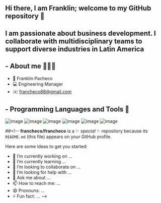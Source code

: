## Hi there, I am Franklin; welcome to my GitHub repository 👋

## I am passionate about business development. I collaborate with multidisciplinary teams to support diverse industries in Latin America

## - About me 👨🏽‍💻
    
- 👋 Franklin Pacheco
- 💻 Engineering Manager
- ✉️ francheco88@gmail.com

 ## - Programming Languages and Tools 🚀

 ![image](https://github.com/francheco/francheco/assets/63923594/39799087-b7a8-4a63-8e4f-b08fc6bc7d0a)
 ![image](https://github.com/francheco/francheco/assets/63923594/a896232f-1a38-456a-a112-9fde61fed833)
 ![image](https://github.com/francheco/francheco/assets/63923594/90b72d17-c8c8-4d6b-a925-a35315f0435e)
 ![image](https://github.com/francheco/francheco/assets/63923594/c2042be7-8757-4791-97c3-9f1b5aa5be0d)
 ![image](https://github.com/francheco/francheco/assets/63923594/1c183ba7-a44e-49be-bdf6-d4370e3493e5)
 ![image](https://github.com/francheco/francheco/assets/63923594/5e9353c2-9e5f-4348-a5ec-9d8e7ef0dd41)
 









##<!--
**francheco/francheco** is a ✨ _special_ ✨ repository because its `README.md` (this file) appears on your GitHub profile.

Here are some ideas to get you started:

- 🔭 I’m currently working on ...
- 🌱 I’m currently learning ...
- 👯 I’m looking to collaborate on ...
- 🤔 I’m looking for help with ...
- 💬 Ask me about ...
- 📫 How to reach me: ...
- 😄 Pronouns: ...
- ⚡ Fun fact: ...
-->
###
